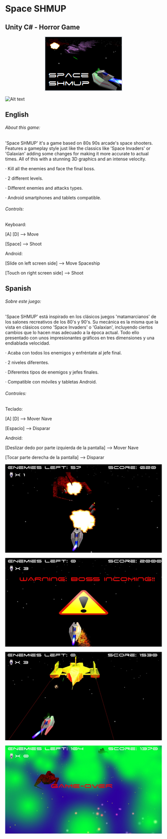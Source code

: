 # Space SHMUP
## Unity C# - Horror Game

<p align="center">
  <img src="https://raw.githubusercontent.com/Nacho-Lopez-Guerrero/Space-SHMUP/main/Screenshots/SHUMP_Title.png?raw=true"/>
</p>

![Alt text](/Screenshots/SHUMP_1.png?raw=true )

## English
###### About this game:

'Space SHMUP' it's a game based on 80s 90s arcade's space shooters. Features a gameplay style just like the classics like 'Space Invaders' or 'Galaxian' adding some changes for making it more accurate to actual times. All of this with a stunning 3D graphics and an intense velocity.

· Kill all the enemies and face the final boss.

· 2 different levels.

· Different enemies and attacks types.

· Android smartphones and tablets compatible.

 ###### Controls:

Keyboard:

[A] [D] --> Move

[Space] --> Shoot


Android:

[Slide on left screen side] --> Move Spaceship

[Touch on right screen side] --> Shoot

## Spanish
###### Sobre este juego:

'Space SHMUP' está inspirado en los clásicos juegos 'matamarcianos' de los salones recreativos de los 80's y 90's. Su mecánica es la misma que la vista en clásicos como 'Space Invaders' o 'Galaxian', incluyendo ciertos cambios que lo hacen mas adecuado a la época actual. Todo ello presentado con unos impresionantes gráficos en tres dimensiones y una endiablada velocidad.

· Acaba con todos los enemigos y enfréntate al jefe final.

· 2 niveles diferentes.

· Diferentes tipos de enemigos y jefes finales.

· Compatible con móviles y tabletas Android.

 ###### Controles:

Teclado:

[A] [D] --> Mover Nave

[Espacio] --> Disparar


Android:

[Deslizar dedo por parte izquierda de la pantalla] --> Mover Nave

[Tocar parte derecha de la pantalla] --> Disparar


![Alt text](/Screenshots/SHUMP_2.jpg?raw=true )

![Alt text](/Screenshots/SHUMP_3.jpg?raw=true )

![Alt text](/Screenshots/SHUMP_4.jpg?raw=true )

![Alt text](/Screenshots/SHUMP_5.jpg?raw=true )